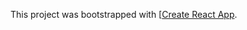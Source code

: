 

This project was bootstrapped with [[Create React App](https://github.com/facebook/create-react-app](https://666ad3d8c5526d05afc5c193--rad-rugelach-7c6f6f.netlify.app/)).


